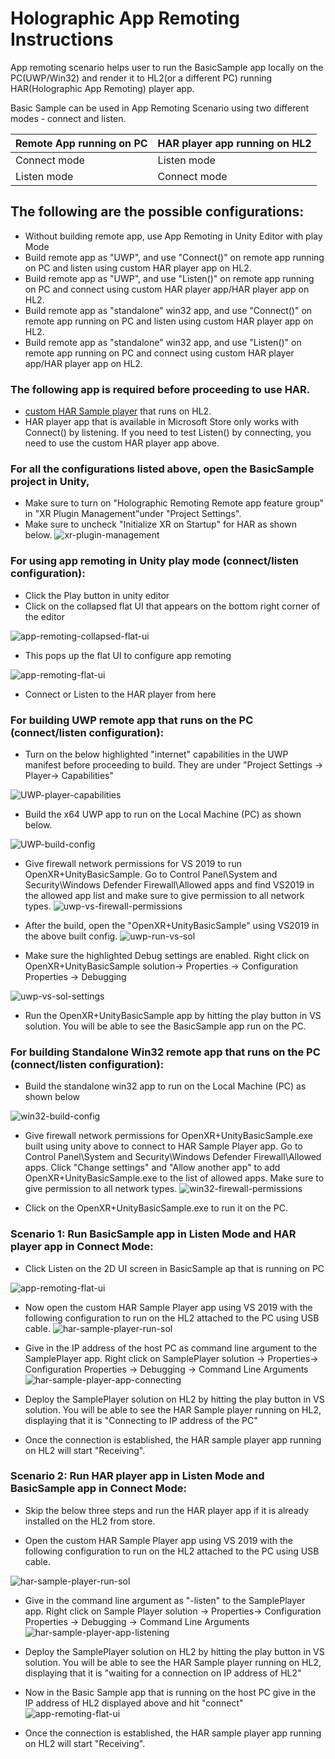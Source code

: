 # Holographic App Remoting Instructions

App remoting scenario helps user to run the BasicSample app locally on the PC(UWP/Win32) and render it to HL2(or a different PC) running HAR(Holographic App Remoting) player app.

Basic Sample can be used in App Remoting Scenario using two different modes - connect and listen. 

|Remote App running on PC  | HAR player app running on HL2|
|--------------------------|------------------------------|
|Connect mode              |   Listen mode                |
|Listen mode               |   Connect mode               |

## The following are the possible configurations:
- Without building remote app, use App Remoting in Unity Editor with play Mode
- Build remote app as "UWP", and use "Connect()" on remote app running on PC and listen using custom HAR player app on HL2.
- Build remote app as "UWP", and use "Listen()" on remote app running on PC and connect using custom HAR player app/HAR player app on HL2.
- Build remote app as "standalone" win32 app, and use "Connect()" on remote app running on PC and listen using custom HAR player app on HL2.
- Build remote app as "standalone" win32 app, and use "Listen()" on remote app running on PC and connect using custom HAR player app/HAR player app on HL2.

### The following app is required before proceeding to use HAR. 
- [custom HAR Sample player](https://github.com/microsoft/MixedReality-HolographicRemoting-Samples/blob/main/player/sample/SamplePlayer.sln) that runs on HL2.
- HAR player app that is available in Microsoft Store only works with Connect() by listening. If you need to test Listen() by connecting, you need to use the custom HAR player app above.

### For all the configurations listed above, open the BasicSample project in Unity, 
- Make sure to turn on "Holographic Remoting Remote app feature group" in "XR Plugin Management"under "Project Settings".
- Make sure to uncheck "Initialize XR on Startup" for HAR as shown below.
![xr-plugin-management](Readme/xr-plugin-management.png)

### For using app remoting in Unity play mode (connect/listen configuration):
- Click the Play button in unity editor
- Click on the collapsed flat UI that appears on the bottom right corner of the editor

![app-remoting-collapsed-flat-ui](Readme/app-remoting-collapsed-flat-ui.png)

- This pops up the flat UI to configure app remoting

![app-remoting-flat-ui](Readme/app-remoting-flat-ui.png)

- Connect or Listen to the HAR player from here


### For building UWP remote app that runs on the PC (connect/listen configuration):
- Turn on the below highlighted "internet" capabilities in the UWP manifest before proceeding to build. They are under "Project Settings → Player→ Capabilities"

![UWP-player-capabilities](Readme/UWP-player-capabilities.png)

- Build the x64 UWP app to run on the Local Machine (PC) as shown below.

![UWP-build-config](Readme/UWP-build-config.png)

- Give firewall network permissions for VS 2019 to run OpenXR+UnityBasicSample. Go to Control Panel\System and Security\Windows Defender Firewall\Allowed apps and find VS2019 in the allowed app list and make sure to give permission to all network types.
![uwp-vs-firewall-permissions](Readme/uwp-vs-firewall-permissions.png)

- After the build, open the "OpenXR+UnityBasicSample" using VS2019 in the above built config.
![uwp-run-vs-sol](Readme/uwp-run-vs-sol.png)

- Make sure the highlighted Debug settings are enabled. Right click on OpenXR+UnityBasicSample solution→ Properties → Configuration Properties → Debugging

![uwp-vs-sol-settings](Readme/uwp-vs-sol-settings.png)

- Run the OpenXR+UnityBasicSample app by hitting  the play button in VS solution. You will be able to see the BasicSample app run on the PC. 

### For building Standalone Win32 remote app that runs on the PC (connect/listen configuration):
- Build the standalone win32 app to run on the Local Machine (PC) as shown below

![win32-build-config](Readme/win32-build-config.png)

- Give firewall network permissions for OpenXR+UnityBasicSample.exe built using unity above to connect to HAR Sample Player app. Go to Control Panel\System and Security\Windows Defender Firewall\Allowed apps. 
Click "Change settings" and "Allow another app" to add OpenXR+UnityBasicSample.exe to the list of allowed apps. Make sure to give permission to all network types.
![win32-firewall-permissions](Readme/win32-firewall-permissions.png)

- Click on the OpenXR+UnityBasicSample.exe to run it on the PC.


### Scenario 1: Run BasicSample app in Listen Mode and HAR player app in Connect Mode:

- Click Listen on the 2D UI screen in BasicSample ap that is running on PC

![app-remoting-flat-ui](Readme/app-remoting-flat-ui.png)

- Now open the custom HAR Sample Player app using VS 2019 with the following configuration to run on the HL2 attached to the PC using USB cable.
![har-sample-player-run-sol](Readme/har-sample-player-run-sol.png)

- Give in the IP address of the host PC as command line argument to the SamplePlayer app. Right click on SamplePlayer solution → Properties→ Configuration Properties → Debugging → Command Line Arguments
![har-sample-player-app-connecting](Readme/har-sample-player-app-connecting.png)

- Deploy the SamplePlayer solution on HL2 by hitting the play button in VS solution. You will be able to see the HAR Sample player running on HL2, displaying that it is "Connecting to IP address of the PC"

- Once the connection is established, the HAR sample player app running on HL2 will start "Receiving".

### Scenario 2: Run HAR player app in Listen Mode and BasicSample app in Connect Mode:

- Skip the below three steps and run the HAR player app if it is already installed on the HL2 from store.

- Open the custom HAR Sample Player app using VS 2019 with the following configuration to run on the HL2 attached to the PC using USB cable.

![har-sample-player-run-sol](Readme/har-sample-player-run-sol.png)

- Give in the command line argument as "-listen" to the SamplePlayer app. Right click on Sample Player solution → Properties→ Configuration Properties → Debugging → Command Line Arguments
![har-sample-player-app-listening](Readme/har-sample-player-app-listening.png)

- Deploy the SamplePlayer solution on HL2 by hitting the play button in VS solution. You will be able to see the HAR Sample player running on HL2, displaying that it is "waiting for a connection on IP address of HL2"

- Now in the Basic Sample app that is running on the host PC  give in the IP address of HL2 displayed above and hit "connect"
![app-remoting-flat-ui](Readme/app-remoting-flat-ui.png)

- Once the connection is established, the HAR sample player app running on HL2 will start "Receiving".
